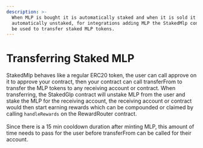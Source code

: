 ```yaml
---
description: >-
  When MLP is bought it is automatically staked and when it is sold it is
  automatically unstaked, for integrations adding MLP the StakedMlp contract can
  be used to transfer staked MLP tokens.
---
```


# Transferring Staked MLP

StakedMlp behaves like a regular ERC20 token, the user can call approve on it to approve your contract, then your contract can call transferFrom to transfer the MLP tokens to any receiving account or contract. When transferring, the StakedGlp contract will unstake MLP from the user and stake the MLP for the receiving account, the receiving account or contract would then start earning rewards which can be compounded or claimed by calling `handleRewards` on the RewardRouter contract.\
\
Since there is a 15 min cooldown duration after minting MLP, this amount of time needs to pass for the user before transferFrom can be called for their account.


